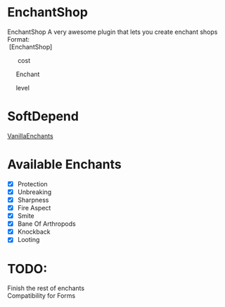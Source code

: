 # EnchantShop
EnchantShop 
A very awesome plugin that lets you create enchant shops 
Format:  
   [EnchantShop] 
   
        cost 
       
       Enchant 
      
        level

# SoftDepend
[VanillaEnchants](https://github.com/TheAz928/VanillaEnchantments/)

# Available Enchants
- [x] Protection
- [x] Unbreaking
- [x] Sharpness
- [x] Fire Aspect
- [x] Smite
- [x] Bane Of Arthropods
- [x] Knockback
- [x] Looting

# TODO:
Finish the rest of enchants
    
Compatibility for Forms
